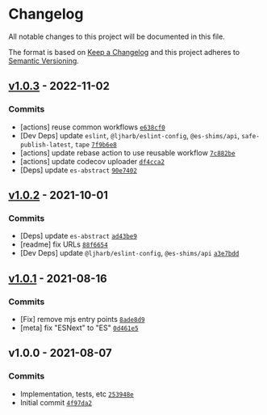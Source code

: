 # Changelog

All notable changes to this project will be documented in this file.

The format is based on [Keep a Changelog](https://keepachangelog.com/en/1.0.0/)
and this project adheres to [Semantic Versioning](https://semver.org/spec/v2.0.0.html).

## [v1.0.3](https://github.com/es-shims/Array.prototype.forEach/compare/v1.0.2...v1.0.3) - 2022-11-02

### Commits

- [actions] reuse common workflows [`e638cf0`](https://github.com/es-shims/Array.prototype.forEach/commit/e638cf0977ccb94b73dbeddf1b7a55af279a1536)
- [Dev Deps] update `eslint`, `@ljharb/eslint-config`, `@es-shims/api`, `safe-publish-latest`, `tape` [`7f9b6e8`](https://github.com/es-shims/Array.prototype.forEach/commit/7f9b6e85c675dfbca8e73ecc87fa74826e2d65df)
- [actions] update rebase action to use reusable workflow [`7c882be`](https://github.com/es-shims/Array.prototype.forEach/commit/7c882beb3cf43d965d032792d856a207e7c1d70d)
- [actions] update codecov uploader [`df4cca2`](https://github.com/es-shims/Array.prototype.forEach/commit/df4cca244df702b82c136356b90f88d4949c971e)
- [Deps] update `es-abstract` [`90e7402`](https://github.com/es-shims/Array.prototype.forEach/commit/90e7402cd5747e6a05a8229faa606daf92f400ab)

## [v1.0.2](https://github.com/es-shims/Array.prototype.forEach/compare/v1.0.1...v1.0.2) - 2021-10-01

### Commits

- [Deps] update `es-abstract` [`ad43be9`](https://github.com/es-shims/Array.prototype.forEach/commit/ad43be9c8f640ed0c77667cbe658c966d73ebf0f)
- [readme] fix URLs [`88f6654`](https://github.com/es-shims/Array.prototype.forEach/commit/88f6654212186f82f22a7ae57b91e19e7373f303)
- [Dev Deps] update `@ljharb/eslint-config`, `@es-shims/api` [`a3e7bdd`](https://github.com/es-shims/Array.prototype.forEach/commit/a3e7bdd0140c3e290549373df7ecacb060976ecd)

## [v1.0.1](https://github.com/es-shims/Array.prototype.forEach/compare/v1.0.0...v1.0.1) - 2021-08-16

### Commits

- [Fix] remove mjs entry points [`8ade8d9`](https://github.com/es-shims/Array.prototype.forEach/commit/8ade8d91bc220336cb9b212c428a266a26c152e3)
- [meta] fix "ESNext" to "ES" [`0d461e5`](https://github.com/es-shims/Array.prototype.forEach/commit/0d461e5849d6276feb4d6e0b41c22f802e4c6bce)

## v1.0.0 - 2021-08-07

### Commits

- Implementation, tests, etc [`253948e`](https://github.com/es-shims/Array.prototype.forEach/commit/253948e91bdaaf84797b4265e07f3a3603dc0955)
- Initial commit [`4f97da2`](https://github.com/es-shims/Array.prototype.forEach/commit/4f97da220cd8022b40efe6c40d28344b7e1c02b7)
